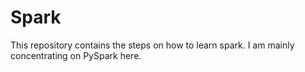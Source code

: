 # Spark


This repository contains the steps on how to learn spark. I am mainly concentrating on PySpark here.
